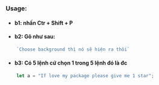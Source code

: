 ### Usage: 

* #### b1: nhấn Ctr + Shift + P
* #### b2: Gõ như sau: 
```javascript
    `Choose background thì nó sẽ hiện ra thôi`
```
* #### b3: Có 5 lệnh cứ chọn 1 trong 5 lệnh đó là đc

```javascript
    let a = "If love my package please give me 1 star";
```
 